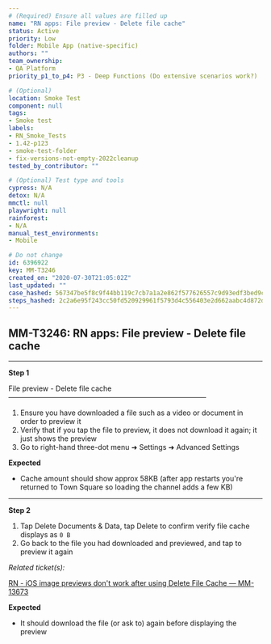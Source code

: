 ```yaml
---
# (Required) Ensure all values are filled up
name: "RN apps: File preview - Delete file cache"
status: Active
priority: Low
folder: Mobile App (native-specific)
authors: ""
team_ownership: 
- QA Platform
priority_p1_to_p4: P3 - Deep Functions (Do extensive scenarios work?)

# (Optional)
location: Smoke Test
component: null
tags: 
- Smoke test
labels: 
- RN_Smoke_Tests
- 1.42-p123
- smoke-test-folder
- fix-versions-not-empty-2022cleanup
tested_by_contributor: ""

# (Optional) Test type and tools
cypress: N/A
detox: N/A
mmctl: null
playwright: null
rainforest: 
- N/A
manual_test_environments: 
- Mobile

# Do not change
id: 6396922
key: MM-T3246
created_on: "2020-07-30T21:05:02Z"
last_updated: ""
case_hashed: 567347be5f8c9f44bb119c7cb7a1a2e862f577626557c9d93edf3bed9ca73dcfb7e7d099fc48ef9ba834ccfeab7956fe
steps_hashed: 2c2a6e95f243cc50fd520929961f5793d4c556403e2d662aabc4d872d2298339103592e27fa6ec7baf1f41ae38bf572c
---
```


<!-- (Auto-generated) Based on frontmatter's "key" and "name" -->

## MM-T3246: RN apps: File preview - Delete file cache

---

**Step 1**

File preview - Delete file cache\
————————————————————————————

1. Ensure you have downloaded a file such as a video or document in order to preview it
2. Verify that if you tap the file to preview, it does not download it again; it just shows the preview
3. Go to right-hand three-dot menu ➜ Settings ➜ Advanced Settings

**Expected**

- Cache amount should show approx 58KB (after app restarts you're returned to Town Square so loading the channel adds a few KB)

---

**Step 2**

1. Tap Delete Documents & Data, tap Delete to confirm verify file cache displays as `0 B`
2. Go back to the file you had downloaded and previewed, and tap to preview it again

_Related ticket(s):_

[RN - iOS image previews don't work after using Delete File Cache — MM-13673](https://mattermost.atlassian.net/browse/MM-13673)

**Expected**

- It should download the file (or ask to) again before displaying the preview
